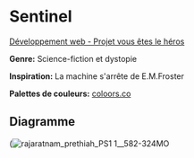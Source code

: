 # Sentinel
[Développement web - Projet vous êtes le héros](https://smnarnold.com/projets/vous-etes-le-heros)

**Genre:** Science-fiction et dystopie

**Inspiration:** La machine s'arrête de E.M.Froster

**Palettes de couleurs:** [coloors.co](https://coolors.co/palette/d8f3dc-b7e4c7-95d5b2-74c69d-52b788-40916c-2d6a4f-1b4332-081c15)

## Diagramme
(![rajaratnam_prethiah_PS1 1__582-324MO](https://github.com/rprethi/rajaratnam-prethiah-vous-etes-le-heros-un-systeme-sentinel/assets/112189908/6497a852-4627-4484-99ee-a2ae2cba1365)
